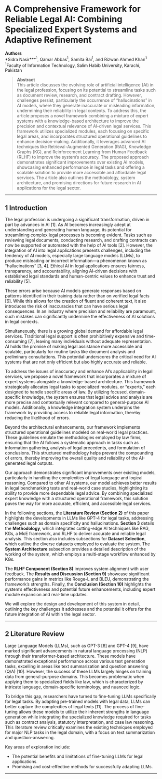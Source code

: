 # A Comprehensive Framework for Reliable Legal AI: Combining Specialized Expert Systems and Adaptive Refinement

**Authors**  
*Sidra Nasir\***<sup>1</sup>, Qamar Abbas<sup>1</sup>, Samita Bai<sup>1</sup>, and Rizwan Ahmed Khan<sup>1</sup>  
<sup>1</sup>Faculty of Information Technology, Salim Habib University, Karachi, Pakistan  

> **Abstract**  
> This article discusses the evolving role of artificial intelligence (AI) in the legal profession, focusing on its potential to streamline tasks such as document review, research, and contract drafting. However, challenges persist, particularly the occurrence of “hallucinations” in AI models, where they generate inaccurate or misleading information, undermining their reliability in legal contexts. To address this, the article proposes a novel framework combining a mixture of expert systems with a knowledge-based architecture to improve the precision and contextual relevance of AI-driven legal services. This framework utilizes specialized modules, each focusing on specific legal areas, and incorporates structured operational guidelines to enhance decision-making. Additionally, it leverages advanced AI techniques like Retrieval-Augmented Generation (RAG), Knowledge Graphs (KG), and Reinforcement Learning from Human Feedback (RLHF) to improve the system’s accuracy. The proposed approach demonstrates significant improvements over existing AI models, showcasing enhanced performance in legal tasks and offering a scalable solution to provide more accessible and affordable legal services. The article also outlines the methodology, system architecture, and promising directions for future research in AI applications for the legal sector.

---

## 1 Introduction

The legal profession is undergoing a significant transformation, driven in part by advances in AI \[1\]. As AI becomes increasingly adept at understanding and generating human language, its potential for streamlining complex legal processes is becoming evident. Tasks such as reviewing legal documents, conducting research, and drafting contracts can now be supported or automated with the help of AI tools \[2\]. However, the integration of AI into legal applications presents challenges, including the tendency of AI models, especially large language models (LLMs), to produce misleading or incorrect information—a phenomenon known as “hallucinations” \[3, 4\]. Ethical AI in legal applications ensures fairness, transparency, and accountability, aligning AI-driven decisions with established legal standards and human-centric values to enhance trust and reliability \[5\].

These errors arise because AI models generate responses based on patterns identified in their training data rather than on verified legal facts \[6\]. While this allows for the creation of fluent and coherent text, it also introduces the risk of inaccuracies that can have serious legal consequences. In an industry where precision and reliability are paramount, such mistakes can significantly undermine the effectiveness of AI solutions in legal contexts.

Simultaneously, there is a growing global demand for affordable legal services. Traditional legal support is often prohibitively expensive and time-consuming \[7\], leaving many individuals without adequate representation. AI holds the promise of making legal assistance more accessible and scalable, particularly for routine tasks like document analysis and preliminary consultations. This potential underscores the critical need for AI systems that are not only efficient but also highly accurate and reliable.

To address the issues of inaccuracy and enhance AI’s applicability in legal services, we propose a novel framework that incorporates a mixture of expert systems alongside a knowledge-based architecture. This framework strategically allocates legal tasks to specialized modules, or “experts,” each designed to handle specific areas of law. By utilizing focused, domain-specific knowledge, the system ensures that legal advice and analysis are more precise and contextually relevant compared to general-purpose AI models. Additionally, a knowledge integration system underpins the framework by providing access to reliable legal information, thereby reducing the likelihood of errors.

Beyond the architectural enhancements, our framework implements structured operational guidelines modeled on real-world legal practices. These guidelines emulate the methodologies employed by law firms, ensuring that the AI follows a systematic approach in tasks such as information gathering, analysis of legal precedents, and formulation of conclusions. This structured methodology helps prevent the compounding of errors, thereby improving the overall quality and reliability of the AI-generated legal outputs.

Our approach demonstrates significant improvements over existing models, particularly in handling the complexities of legal language and logical reasoning. Compared to other AI systems, our model achieves better results in legal benchmarking tests and real-world case studies, highlighting its ability to provide more dependable legal advice. By combining specialized expert knowledge with a structured operational framework, this solution paves the way for more accurate, efficient, and accessible legal services.

In the following sections, the **Literature Review (Section 2)** of this paper highlights the developments in LLMs like GPT-4 for legal tasks, addressing challenges such as domain specificity and hallucinations. **Section 3** details the **Methodology**, which integrates cutting-edge AI techniques like RAG, KGs, a MoE framework, and RLHF to deliver accurate and reliable legal analysis. This section also includes subsections for **Dataset Selection**, which outline the diverse datasets employed to evaluate the system. The **System Architecture** subsection provides a detailed description of the working of the system, which employs a multi-stage workflow enhanced by KGs.

The **RLHF Component (Section 8)** improves system alignment with user feedback. The **Results and Discussion (Section 9)** showcase significant performance gains in metrics like Rouge-L and BLEU, demonstrating the framework’s strengths. Finally, the **Conclusion (Section 10)** highlights the system’s effectiveness and potential future enhancements, including expert module expansion and real-time updates.

We will explore the design and development of this system in detail, outlining the key challenges it addresses and the potential it offers for the future integration of AI within the legal sector.

---

## 2 Literature Review

Large Language Models (LLMs), such as GPT-3 \[8\] and GPT-4 \[9\], have marked significant advancements in natural language processing (NLP) through their transformer-based architecture. These models have demonstrated exceptional performance across various text generation tasks, excelling in areas like text summarization and question answering (Q/A) \[10\]. However, the success of these LLMs largely hinges on training data from general-purpose domains. This becomes problematic when applying them to specialized fields like law, which is characterized by intricate language, domain-specific terminology, and nuanced logic.

To bridge this gap, researchers have turned to fine-tuning LLMs specifically for legal tasks. By adapting pre-trained models with legal data, LLMs can better capture the complexities of legal texts \[11\]. The process of fine-tuning allows these models to utilize their inherent strengths in language generation while integrating the specialized knowledge required for tasks such as contract analysis, statutory interpretation, and case law reasoning. This literature review critically examines the existing techniques employed for major NLP tasks in the legal domain, with a focus on text summarization and question-answering.

Key areas of exploration include:

- The potential benefits and limitations of fine-tuning LLMs for legal applications.  
- Promising and cost-effective methods for successfully adapting LLMs.

---